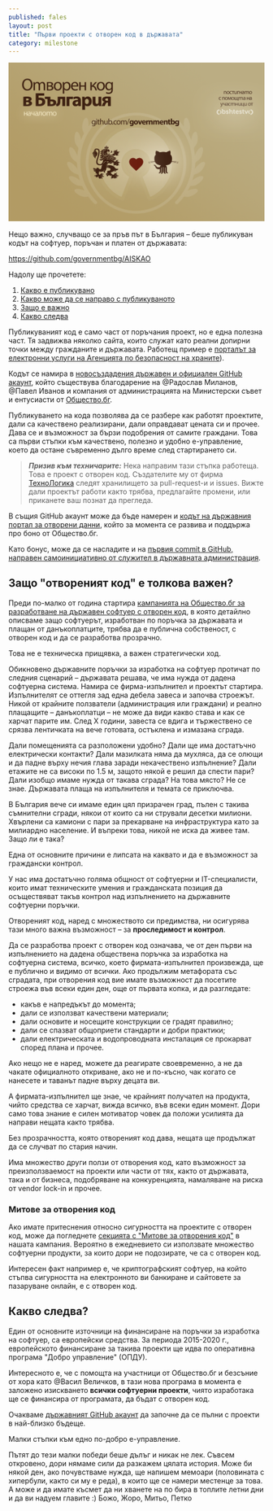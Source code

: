 ```yaml
---
published: fales
layout: post
title: "Първи проекти с отворен код в държавата"
category: milestone
---
```

[![Банер за първият държавен софтуер с отворен код](/media/oss-banner.png)](/media/oss-banner.png)

Нещо важно, случващо се за пръв път в България – беше публикуван кодът на софтуер, поръчан и платен от държавата:

<https://github.com/governmentbg/AISKAO>

Надолу ще прочетете:

1. [Какво е публикувано](#what)
1. [Какво може да се направо с публикуваното](#calltoaction)
1. [Защо е важно](#important)
1. [Какво следва](#next)

<a name="what"></a>
Публикуваният код е само част от поръчания проект, но е една полезна част. Тя задвижва няколко сайта, които служат като реални допирни точки между гражданите и държавата. Работещ пример е [порталът за електронни услуги на Агенцията по безопасност на храните](https://aiskao.bfsa.bg/pub)).

Кодът се намира в [новосъздадения държавен и официален GitHub акаунт](https://github.com/governmentbg/about#readme), който съществува благодарение на @Радослав Миланов, @Павел Иванов и компания от администрацията на Министерски съвет и ентусиасти от [Общество.бг](https://www.facebook.com/obshtestvo.bg).

Публикуването на кода позволява да се разбере как работят проектите, дали са качествено реализирани, дали оправдават цената си и прочее. Дава се и възможност за бързи подобрения от самите граждани. Това са първи стъпки към качествено, полезно и удобно е-управление, което да остане съвременно дълго време след стартирането си.

<a name="calltoaction"></a>

> ***Призив към техничарите:*** Нека направим тази стъпка работеща. Това е проект с отворен код. Създателите му от фирма [ТехноЛогика](http://www.technologica.com/) следят хранилището за pull-request-и и issues. Вижте дали проектът работи както трябва, предлагайте промени, или приканете ваш познат да прегледа.

В същия GitHub акаунт може да бъде намерен и [кодът на държавния портал за отворени данни](https://github.com/governmentbg/opendata), който за момента се развива и поддържа про боно от Общество.бг.

Като бонус, може да се насладите и на [първия commit в GitHub, направен самоинициативно от служител в държавната администрация](https://github.com/governmentbg/about/commit/807f418f87289a8b4c7d47277274f821e72fbedb).

<a name="important"></a>

## Защо "отвореният код" е толкова важен?
Преди по-малко от година стартира [кампанията на Общество.бг за разработване на държавен софтуер с отворен код](https://gov.obshtestvo.bg/), в която детайлно описваме защо софтуерът, изработван по поръчка за държавата и плащан от данъкоплатците, трябва да е публична собственост, с отворен код и да се разработва прозрачно.

Това не е техническа прищявка, а важен стратегически ход.

Обикновено държавните поръчки за изработка на софтуер протичат по следния сценарий – държавата решава, че има нужда от дадена софтуерна система. Намира се фирма-изпълнител и проектът стартира. Изпълнителят се оттегля зад една дебела завеса и започва строежът. Никой от крайните ползватели (администрация или граждани) и реално плащащите – данъкоплатци – не може да види какво става и как се харчат парите им. След Х години, завеста се вдига и тържествено се срязва лентичката на вече готовата, остъклена и измазана сграда.

Дали помещенията са разположени удобно? Дали ще има достатъчно електрически контакти? Дали мазилката няма да мухляса, да се олющи и да падне върху нечия глава заради некачествено изпълнение? Дали етажите не са високи по 1.5 м, защото някой е решил да спести пари? Дали изобщо имаме нужда от такава сграда? На това място? Не се знае. Държавата плаща на изпълнителя и темата се приключва.

В България вече си имаме един цял призрачен град, пълен с такива съмнителни сгради, някои от които са ни стрували десетки милиони. Хвърлени са камиони с пари за прекарване на инфраструктура като за милиардно население. И въпреки това, никой не иска да живее там. Защо ли е така?

Една от основните причини е липсата на каквато и да е възможност за граждански контрол.

У нас има достатъчно голяма общност от софтуерни и IT-специалисти, които имат техническите умения и гражданската позиция да осъществяват такъв контрол над изпълнението на държавните софтуерни поръчки.

Отвореният код, наред с множеството си предимства, ни осигурява тази много важна възможност – за **проследимост и контрол**.

Да се разработва проект с отворен код означава, че от ден първи на изпълнението на дадена обществена поръчка за изработка на софтуерна система, всичко, което фирмата-изпълнител произвежда, ще е публично и видимо от всички.
Ако продължим метафората със сградата, при отворения код вие имате възможност да посетите строежа във всеки един ден, още от първата копка, и да разгледате:

- какъв е напредъкът до момента;
- дали се използват качествени материали;
- дали основите и носещите конструкции се градят правилно;
- дали се спазват общоприети стандарти и добри практики;
- дали електрическата и водопроводната инсталация се прокарват според плана и прочее.

Ако нещо не е наред, можете да реагирате своевременно, а не да чакате официалното откриване, ако не и по-късно, чак когато се нанесете и таванът падне върху децата ви.

А фирмата-изпълнител ще знае, че крайният получател на продукта, чийто средства се харчат, вижда всичко, във всеки един момент. Дори само това знание е силен мотиватор човек да положи усилията да направи нещата както трябва.

Без прозрачността, която отвореният код дава, нещата ще продължат да се случват по стария начин.

Има множество други ползи от отворения код, като възможност за преизползваемост на проекти или части от тях, както от държавата, така и от бизнеса, подобряване на конкуренцията, намаляване на риска от vendor lock-in и прочее.

### Митове за отворения код

Ако имате притеснения относно сигурността на проектите с отворен код, може да погледнете [секцията с "Митове за отворения код"](https://gov.obshtestvo.bg/#myths) в нашата кампания. Вероятно в ежедневието си използвате множество софтуерни продукти, за които дори не подозирате, че са с отворен код.

Интересен факт например е, че криптографският софтуер, на който стъпва сигурността на електронното ви банкиране и сайтовете за пазаруване онлайн, е с отворен код.

<a name="next"></a>
## Какво следва?
Един от основните източници на финансиране на поръчки за изработка на софтуер, са европейски средства. За периода 2015-2020 г., европейското финансиране за такива проекти ще идва по оперативна програма "Добро управление" (ОПДУ).

Интересното е, че с помощта на участници от Общество.бг и безсъние от хора като @Васил Величков, в тази нова програма в момента е заложено изискването **всички софтуерни проекти**, чиято изработака ще се финансира от програмата, да бъдат с отворен код.

Очакваме [държавният GitHub акаунт](https://github.com/governmentbg/about#readme) да започне да се пълни с проекти в най-близко бъдеще.

Малки стъпки към едно по-добро е-управление.

Пътят до тези малки победи беше дълъг и никак не лек. Съвсем откровено, дори нямаме сили да разкажем цялата история. Може би някой ден, ако почувстваме нужда, ще напишем мемоари (половината с хипербули, както си му е реда), в които ще се намери местенце за това. А може и да имате късмет да ни хванете на по бира в топлите летни дни и да ви надуем главите :)
Божо, Жоро, Митьо, Петко
